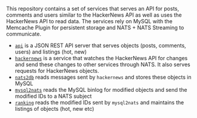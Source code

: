 This repository contains a set of services that serves an API for posts, comments and users similar to the HackerNews API as well as uses the HackerNews API to read data. The services rely on MySQL with the Memcache Plugin for persistent storage and NATS + NATS Streaming to communicate.
- [`api`](api/README.md) is a JSON REST API server that serves objects (posts, comments, users) and listings (hot, new)
- [`hackernews`](hackernews/README.md) is a service that watches the HackerNews API for changes and send these changes to other services through NATS. It also serves requests for HackerNews objects.
- [`nats2db`](nats2db/README.md) reads messages sent by `hackernews` and stores these objects in MySQL
- [`mysql2nats`](mysql2nats/README.md) reads the MySQL binlog for modified objects and send the modified IDs to a NATS subject
- [`ranking`](ranking/README.md) reads the modified IDs sent by `mysql2nats` and maintains the listings of objects (hot, new etc)